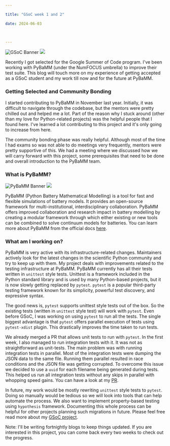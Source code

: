 ```yaml
---

title: "GSoC week 1 and 2"

date: 2024-06-03

  

---
```


![GSoC Banner](/GSoC_Banner.png)
<img src = "/GSoC_Banner.png">

  

Recently I got selected for the Google Summer of Code program. I've been working with PyBaMM (under the NumFOCUS umbrella) to improve their test suite. This blog will touch more on my experience of getting accepted as a GSoC student and my work till now and for the future at PyBaMM.

### Getting Selected and Community Bonding

I started contributing to PyBaMM in November last year.  Initially, it was difficult to navigate through the codebase, but the mentors were pretty chilled out and helped me a lot. Part of the reason why I stuck around (other than my love for Python-related projects) was the helpful people that I found here. I've learned a lot contributing to this project and it's only going to increase from here.

The community bonding phase was really helpful. Although most of the time I had exams so was not able to do meetings very frequently, mentors were pretty supportive of this. We had a meeting where we discussed how we will carry forward with this project, some prerequisites that need to be done and overall introduction to the PyBaMM team.

### What is PyBaMM?


![PyBaMM Banner](/Pybamm_banner.png)
<img src = "/Pybamm_banner.png">


PyBaMM (Python Battery Mathematical Modelling) is a tool for fast and flexible simulations of battery models. It provides an open-source framework for multi-institutional, interdisciplinary collaboration. PyBaMM offers improved collaboration and research impact in battery modelling by creating a modular framework through which either existing or new tools can be combined to solve continuum models for batteries. You can learn more about PyBaMM from the official docs [here](https://pybamm.org/).


### What am I working on?


PyBaMM is very active with its infrastructure-related changes. Maintainers actively look for the latest changes in the scientific Python community and try to keep up with them. My project deals with improvements related to the testing infrastructure at PyBaMM. PyBaMM currently has all their tests written in `unittest` style tests. Unittest is a framework included in the Python standard library and is used by many Python-based projects, but it is now slowly getting replaced by `pytest`. `pytest` is a popular third-party testing framework known for its simplicity, powerful test discovery, and expressive syntax.

The good news is, `pytest` supports unittest style tests out of the box. So the existing tests (written in `unittest` style test) will work with `pytest`. Even before GSoC, I was working on using `pytest` to run all the tests. The single biggest advantage is that `pytest` offers parallel execution of tests using `pytest-xdist` plugin. This drastically improves the time taken to run tests. 

We already merged a PR that allows unit tests to run with `pytest`. In the first week, I also managed to run integration tests with it. It was not as straightforward as unit-tests. The main problem was with running integration tests in parallel. Most of the integration tests were dumping the JSON data to the same file. Running them parallel resulted in race conditions and the JSON file was getting corrupted. To overcome this issue we decided to use a `uuid` for each filename being generated during tests. This helped us run all integration tests without any skips in parallel with whopping speed gains. You can have a look at my [PR](https://github.com/pybamm-team/PyBaMM/pull/4125). 

In future, my work would be mostly rewriting `unittest` style tests to `pytest`. Doing so manually would be tedious so we will look into tools that can help automate the process. We also want to implement property-based testing using `hypothesis` framework. Documenting this whole process can be helpful for other projects planning such migrations in future. Please feel free read more about my [GSoC project](https://summerofcode.withgoogle.com/programs/2024/projects/gnFfAnqb).


Note: I'll be writing fortnightly blogs to keep things updated. If you are interested in this project, you can come back every two weeks to check out the progress. 